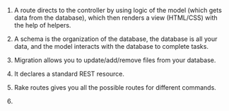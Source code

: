 1. A route directs to the controller by using logic of the model (which gets data from the database), which then renders a view (HTML/CSS) with the help of helpers.

2. A schema is the organization of the database, the database is all your data, and the model interacts with the database to complete tasks. 

3. Migration allows you to update/add/remove files from your database. 

4. It declares a standard REST resource. 

5. Rake routes gives you all the possible routes for different commands. 

6. 